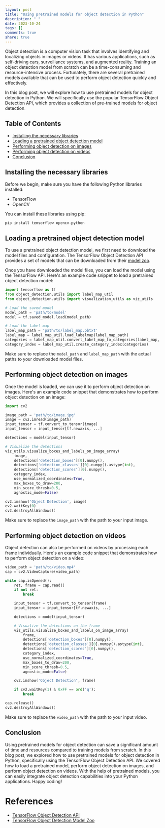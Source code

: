 ```yaml
---
layout: post
title: "Using pretrained models for object detection in Python"
description: " "
date: 2023-10-24
tags: []
comments: true
share: true
---
```


Object detection is a computer vision task that involves identifying and localizing objects in images or videos. It has various applications, such as self-driving cars, surveillance systems, and augmented reality. Training an object detection model from scratch can be a time-consuming and resource-intensive process. Fortunately, there are several pretrained models available that can be used to perform object detection quickly and effectively.

In this blog post, we will explore how to use pretrained models for object detection in Python. We will specifically use the popular TensorFlow Object Detection API, which provides a collection of pre-trained models for object detection.

## Table of Contents

- [Installing the necessary libraries](#installing-the-necessary-libraries)
- [Loading a pretrained object detection model](#loading-a-pretrained-object-detection-model)
- [Performing object detection on images](#performing-object-detection-on-images)
- [Performing object detection on videos](#performing-object-detection-on-videos)
- [Conclusion](#conclusion)

## Installing the necessary libraries

Before we begin, make sure you have the following Python libraries installed:

- TensorFlow
- OpenCV

You can install these libraries using pip:

```python
pip install tensorflow opencv-python
```

## Loading a pretrained object detection model

To use a pretrained object detection model, we first need to download the model files and configuration. The TensorFlow Object Detection API provides a set of models that can be downloaded from their [model zoo](https://github.com/tensorflow/models/blob/master/research/object_detection/g3doc/tf2_detection_zoo.md).

Once you have downloaded the model files, you can load the model using the TensorFlow API. Here's an example code snippet to load a pretrained object detection model:

```python
import tensorflow as tf
from object_detection.utils import label_map_util
from object_detection.utils import visualization_utils as viz_utils

# Load the saved model
model_path = 'path/to/model'
model = tf.saved_model.load(model_path)

# Load the label map
label_map_path = 'path/to/label_map.pbtxt'
label_map = label_map_util.load_labelmap(label_map_path)
categories = label_map_util.convert_label_map_to_categories(label_map, max_num_classes=90, use_display_name=True)
category_index = label_map_util.create_category_index(categories)
```

Make sure to replace the `model_path` and `label_map_path` with the actual paths to your downloaded model files.

## Performing object detection on images

Once the model is loaded, we can use it to perform object detection on images. Here's an example code snippet that demonstrates how to perform object detection on an image:

```python
import cv2

image_path = 'path/to/image.jpg'
image = cv2.imread(image_path)
input_tensor = tf.convert_to_tensor(image)
input_tensor = input_tensor[tf.newaxis, ...]

detections = model(input_tensor)

# Visualize the detections
viz_utils.visualize_boxes_and_labels_on_image_array(
    image,
    detections['detection_boxes'][0].numpy(),
    detections['detection_classes'][0].numpy().astype(int),
    detections['detection_scores'][0].numpy(),
    category_index,
    use_normalized_coordinates=True,
    max_boxes_to_draw=200,
    min_score_thresh=0.5,
    agnostic_mode=False)

cv2.imshow('Object Detection', image)
cv2.waitKey(0)
cv2.destroyAllWindows()
```

Make sure to replace the `image_path` with the path to your input image.

## Performing object detection on videos

Object detection can also be performed on videos by processing each frame individually. Here's an example code snippet that demonstrates how to perform object detection on a video:

```python
video_path = 'path/to/video.mp4'
cap = cv2.VideoCapture(video_path)

while cap.isOpened():
    ret, frame = cap.read()
    if not ret:
        break

    input_tensor = tf.convert_to_tensor(frame)
    input_tensor = input_tensor[tf.newaxis, ...]

    detections = model(input_tensor)

    # Visualize the detections on the frame
    viz_utils.visualize_boxes_and_labels_on_image_array(
        frame,
        detections['detection_boxes'][0].numpy(),
        detections['detection_classes'][0].numpy().astype(int),
        detections['detection_scores'][0].numpy(),
        category_index,
        use_normalized_coordinates=True,
        max_boxes_to_draw=200,
        min_score_thresh=0.5,
        agnostic_mode=False)

    cv2.imshow('Object Detection', frame)

    if cv2.waitKey(1) & 0xFF == ord('q'):
        break

cap.release()
cv2.destroyAllWindows()
```

Make sure to replace the `video_path` with the path to your input video.

## Conclusion

Using pretrained models for object detection can save a significant amount of time and resources compared to training models from scratch. In this blog post, we explored how to use pretrained models for object detection in Python, specifically using the TensorFlow Object Detection API. We covered how to load a pretrained model, perform object detection on images, and perform object detection on videos. With the help of pretrained models, you can easily integrate object detection capabilities into your Python applications. Happy coding!

# References

- [TensorFlow Object Detection API](https://github.com/tensorflow/models/tree/master/research/object_detection)
- [TensorFlow Object Detection Model Zoo](https://github.com/tensorflow/models/blob/master/research/object_detection/g3doc/tf2_detection_zoo.md)